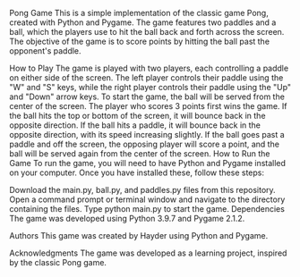 Pong Game
This is a simple implementation of the classic game Pong, created with Python and Pygame. The game features two paddles and a ball, which the players use to hit the ball back and forth across the screen. The objective of the game is to score points by hitting the ball past the opponent's paddle.

How to Play
The game is played with two players, each controlling a paddle on either side of the screen.
The left player controls their paddle using the "W" and "S" keys, while the right player controls their paddle using the "Up" and "Down" arrow keys.
To start the game, the ball will be served from the center of the screen. The player who scores 3 points first wins the game.
If the ball hits the top or bottom of the screen, it will bounce back in the opposite direction.
If the ball hits a paddle, it will bounce back in the opposite direction, with its speed increasing slightly.
If the ball goes past a paddle and off the screen, the opposing player will score a point, and the ball will be served again from the center of the screen.
How to Run the Game
To run the game, you will need to have Python and Pygame installed on your computer. Once you have installed these, follow these steps:

Download the main.py, ball.py, and paddles.py files from this repository.
Open a command prompt or terminal window and navigate to the directory containing the files.
Type python main.py to start the game.
Dependencies
The game was developed using Python 3.9.7 and Pygame 2.1.2.

Authors
This game was created by Hayder using Python and Pygame.

Acknowledgments
The game was developed as a learning project, inspired by the classic Pong game.
